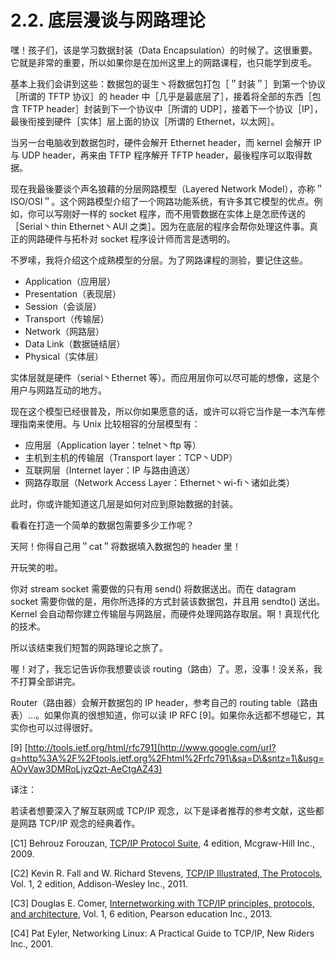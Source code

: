 # 2.2. 底层漫谈与网路理论

嘿！孩子们，该是学习数据封装（Data Encapsulation）的时候了。这很重要。它就是非常的重要，所以如果你是在加州这里上的网路课程，也只能学到皮毛。

基本上我们会讲到这些：数据包的诞生丶将数据包打包［＂封装＂］到第一个协议［所谓的 TFTP 协议］的 header 中［几乎是最底层了］，接着将全部的东西［包含 TFTP header］封装到下一个协议中［所谓的 UDP］，接着下一个协议［IP］，最後衔接到硬件［实体］层上面的协议［所谓的 Ethernet，以太网］。

当另一台电脑收到数据包时，硬件会解开 Ethernet header，而 kernel 会解开 IP 与 UDP header，再来由 TFTP 程序解开 TFTP header，最後程序可以取得数据。

现在我最後要谈个声名狼藉的分层网路模型（Layered Network Model），亦称＂ISO/OSI＂。这个网路模型介绍了一个网路功能系统，有许多其它模型的优点。例如，你可以写刚好一样的 socket 程序，而不用管数据在实体上是怎麽传送的［Serial丶thin Ethernet丶AUI 之类］。因为在底层的程序会帮你处理这件事。真正的网路硬件与拓朴对 socket 程序设计师而言是透明的。

不罗嗦，我将介绍这个成熟模型的分层。为了网路课程的测验，要记住这些。

* Application（应用层）
* Presentation（表现层）
* Session（会谈层）
* Transport（传输层）
* Network（网路层）
* Data Link（数据链结层）
* Physical（实体层）

实体层就是硬件（serial丶Ethernet 等）。而应用层你可以尽可能的想像，这是个用户与网路互动的地方。

现在这个模型已经很普及，所以你如果愿意的话，或许可以将它当作是一本汽车修理指南来使用。与 Unix 比较相容的分层模型有：

* 应用层（Application layer：telnet丶ftp 等）
* 主机到主机的传输层（Transport layer：TCP丶UDP）
* 互联网层（Internet layer：IP 与路由遶送）
* 网路存取层（Network Access Layer：Ethernet丶wi-fi丶诸如此类）

此时，你或许能知道这几层是如何对应到原始数据的封装。

看看在打造一个简单的数据包需要多少工作呢？

天阿！你得自己用＂cat＂将数据填入数据包的 header 里！

开玩笑的啦。

你对 stream socket 需要做的只有用 send() 将数据送出。而在 datagram socket 需要你做的是，用你所选择的方式封装该数据包，并且用 sendto() 送出。Kernel 会自动帮你建立传输层与网路层，而硬件处理网路存取层。啊！真现代化的技术。

所以该结束我们短暂的网路理论之旅了。

喔！对了，我忘记告诉你我想要谈谈 routing（路由）了。恩，没事！没关系，我不打算全部讲完。

Router（路由器）会解开数据包的 IP header，参考自己的 routing table（路由表）…。如果你真的很想知道，你可以读 IP RFC \[9]。如果你永远都不想碰它，其实你也可以过得很好。

\[9] [http://tools.ietf.org/html/rfc791](http://www.google.com/url?q=http%3A%2F%2Ftools.ietf.org%2Fhtml%2Frfc791\&sa=D\&sntz=1\&usg=AOvVaw3DMRoLjyzQzt-AeCtgAZ43)

译注：

若读者想要深入了解互联网或 TCP/IP 观念，以下是译者推荐的参考文献，这些都是网路 TCP/IP 观念的经典着作。

\[C1] Behrouz Forouzan, [TCP/IP Protocol Suite](http://www.google.com/url?q=http%3A%2F%2Fwww.amazon.com%2Fgp%2Fproduct%2F0073376043%2Fref%3Das\_li\_tf\_tl%3Fie%3DUTF8%26camp%3D1789%26creative%3D9325%26creativeASIN%3D0073376043%26linkCode%3Das2%26tag%3Dapla0fb9-20\&sa=D\&sntz=1\&usg=AOvVaw0aBv4fWUC2rKA373nsWVhh), 4 edition, Mcgraw-Hill Inc., 2009.

\[C2] Kevin R. Fall and W. Richard Stevens, [TCP/IP Illustrated, The Protocols](http://www.google.com/url?q=http%3A%2F%2Fwww.amazon.com%2Fgp%2Fproduct%2F0321336313%2Fref%3Das\_li\_tf\_tl%3Fie%3DUTF8%26camp%3D1789%26creative%3D9325%26creativeASIN%3D0321336313%26linkCode%3Das2%26tag%3Dapla0fb9-20\&sa=D\&sntz=1\&usg=AOvVaw0a8x8MjgHUvYM-WuYeuOX0), Vol. 1, 2 edition, Addison-Wesley Inc., 2011.

\[C3] Douglas E. Comer, [Internetworking with TCP/IP principles, protocols, and architecture](http://www.google.com/url?q=http%3A%2F%2Fwww.amazon.com%2Fgp%2Fproduct%2F013608530X%2Fref%3Das\_li\_tf\_tl%3Fie%3DUTF8%26camp%3D1789%26creative%3D9325%26creativeASIN%3D013608530X%26linkCode%3Das2%26tag%3Dapla0fb9-20\&sa=D\&sntz=1\&usg=AOvVaw2DXvVtfo6LzZM1bNzZWRd8), Vol. 1, 6 edition, Pearson education Inc., 2013.

\[C4] Pat Eyler, Networking Linux: A Practical Guide to TCP/IP, New Riders Inc., 2001.
